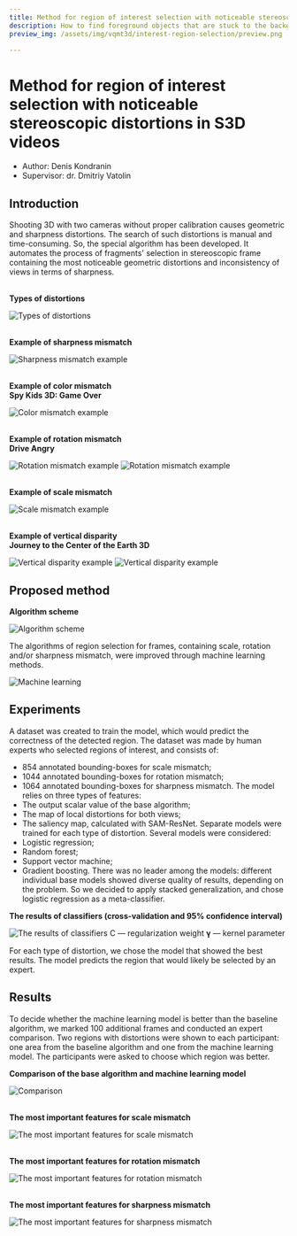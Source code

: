```yaml
---
title: Method for region of interest selection with noticeable stereoscopic distortions in S3D videos
description: How to find foreground objects that are stuck to the background?
preview_img: /assets/img/vqmt3d/interest-region-selection/preview.png

---
```

# Method for region of interest selection with noticeable stereoscopic distortions in S3D videos

- Author: Denis Kondranin
- Supervisor: dr. Dmitriy Vatolin

## Introduction

Shooting 3D with two cameras without proper calibration causes geometric and sharpness distortions. The search of such distortions is manual and time-consuming. So, the special algorithm has been developed. It automates the process of fragments' selection in stereoscopic frame containing the most noticeable geometric distortions and inconsistency of views in terms of sharpness.



<p><b><br>Types of distortions</b></p>

![Types of distortions](/assets/img/vqmt3d/interest-region-selection/distortions.png)


<p><b><br>Example of sharpness mismatch</b></p>

![Sharpness mismatch example](/assets/img/vqmt3d/interest-region-selection/preview.png)

<p><b><br>Example of color mismatch<br>Spy Kids 3D: Game Over</b></p>

![Color mismatch example](/assets/img/vqmt3d/interest-region-selection/color_mismatch.gif)

<p><b><br>Example of rotation mismatch<br>Drive Angry</b></p>

![Rotation mismatch example](/assets/img/vqmt3d/interest-region-selection/rotation_mismatch1.png)
![Rotation mismatch example](/assets/img/vqmt3d/interest-region-selection/rotation_mismatch2.jpg)

<p><b><br>Example of scale mismatch</b></p>

![Scale mismatch example](/assets/img/vqmt3d/interest-region-selection/scale_mismatch.gif)

<p><b><br>Example of vertical disparity<br>Journey to the Center of the Earth 3D</b></p>

![Vertical disparity example](/assets/img/vqmt3d/interest-region-selection/vertical_disparity1.png)
![Vertical disparity example](/assets/img/vqmt3d/interest-region-selection/vertical_disparity2.png)

## Proposed method


<p><b>Algorithm scheme</b></p>

![Algorithm scheme](/assets/img/vqmt3d/interest-region-selection/algorithm.png)


The algorithms of region selection for frames, containing scale, rotation and/or sharpness mismatch, were improved through machine learning methods.

![Machine learning](/assets/img/vqmt3d/interest-region-selection/machine_learning.png)

## Experiments

A dataset was created to train the model, which would predict the correctness of the detected region. The dataset was made by human experts who selected regions of interest, and consists of:
- 854 annotated bounding-boxes for scale mismatch;
- 1044 annotated bounding-boxes for rotation mismatch;
- 1064 annotated bounding-boxes for sharpness mismatch.
The model relies on three types of features:
- The output scalar value of the base algorithm;
- The map of local distortions for both views;
- The saliency map, calculated with SAM-ResNet.
Separate models were trained for each type of distortion. Several models were considered:
- Logistic regression;
- Random forest;
- Support vector machine;
- Gradient boosting.
There was no leader among the models: different individual base models showed diverse quality of results, depending on the problem. So we decided to apply stacked generalization, and chose logistic regression as a meta-classifier.


<p><b>The results of classifiers (cross-validation and 95% confidence interval)</b></p>

![The results of classifiers](/assets/img/vqmt3d/interest-region-selection/results.png)
C — regularization weight
𝛄 — kernel parameter

For each type of distortion, we chose the model that showed the best results. The model predicts the region that would likely be selected by an expert.

## Results

To decide whether the machine learning model is better than the baseline algorithm, we marked 100 additional frames and conducted an expert comparison. Two regions with distortions were shown to each participant: one area from the baseline algorithm and one from the machine learning model. The participants were asked to choose which region was better.


<p><b>Comparison of the base algorithm and machine learning model</b></p>

![Comparison](/assets/img/vqmt3d/interest-region-selection/comparison.png)

<p><b><br>The most important features for scale mismatch</b></p>

![The most important features for scale mismatch](/assets/img/vqmt3d/interest-region-selection/features_scale.png)

<p><b><br>The most important features for rotation mismatch</b></p>

![The most important features for rotation mismatch](/assets/img/vqmt3d/interest-region-selection/features_rotation.png)

<p><b><br>The most important features for sharpness mismatch</b></p>

![The most important features for sharpness mismatch](/assets/img/vqmt3d/interest-region-selection/features_sharpness.png)
